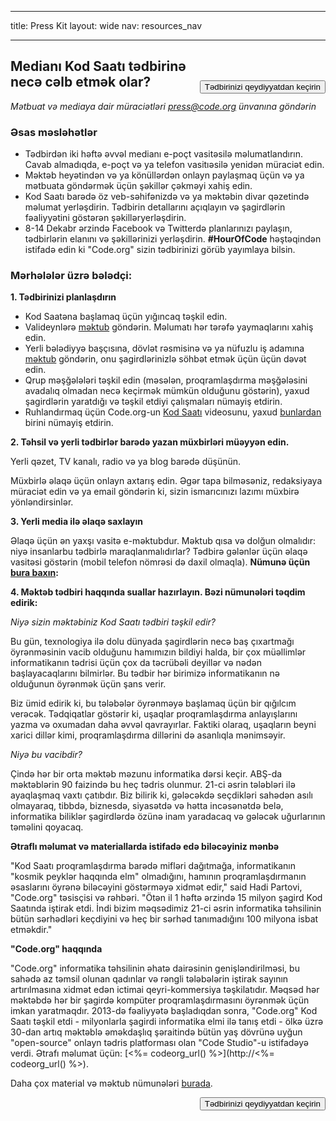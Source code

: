 * * *

title: Press Kit layout: wide nav: resources_nav

* * *

[<button style="float: right; margin-top: 50px">Tədbirinizi qeydiyyatdan keçirin</button>](/#join)

## Medianı Kod Saatı tədbirinə necə cəlb etmək olar?

*Mətbuat və mediaya dair müraciətləri <press@code.org> ünvanına göndərin*

### Əsas məsləhətlər

  * Tədbirdən iki həftə əvvəl medianı e-poçt vasitəsilə məlumatlandırın. Cavab almadıqda, e-poçt və ya telefon vasitıəsilə yenidən müraciət edin.
  * Məktəb heyətindən və ya könüllərdən onlayn paylaşmaq üçün və ya mətbuata göndərmək üçün şəkillər çəkməyi xahiş edin.
  * Kod Saatı barədə öz veb-səhifənizdə və ya məktəbin divar qəzetində məlumat yerləşdirin. Tədbirin detallarını açıqlayın və şagirdlərin fəaliyyətini göstərən şəkilləryerləşdirin.
  * 8-14 Dekabr ərzində Facebook və Twitterdə planlarınızı paylaşın, tədbirlərin elanını və şəkillərinizi yerləşdirin. **#HourOfCode** həştəqindən istifadə edin ki "Code.org" sizin tədbirinizi görüb yayımlaya bilsin.

### Mərhələlər üzrə bələdçi:

**1. Tədbirinizi planlaşdırın**

  * Kod Saatəna başlamaq üçün yığıncaq təşkil edin.
  * Valideynlərə [məktub](<%= hoc_uri('/resources/#sample-emails') %>) göndərin. Məlumatı hər tərəfə yaymaqlarını xahiş edin.
  * Yerli bələdiyyə başçısına, dövlət rəsmisinə və ya nüfuzlu iş adamına [məktub](<%= hoc_uri('/resources/#sample-emails') %>) göndərin, onu şagirdlərinizlə söhbət etmək üçün üçün dəvət edin.
  * Qrup məşğələləri təşkil edin (məsələn, proqramlaşdırma məşğələsini avadalıq olmadan necə keçirmək mümkün olduğunu göstərin), yaxud şagirdlərin yaratdığı və təşkil etdiyi çalışmaları nümayiş etdirin.
  * Ruhlandırmaq üçün Code.org-un [Kod Saatı](<%= hoc_uri('/') %>) videosunu, yaxud [bunlardan](<%= hoc_uri('/resources#videos') %>) birini nümayiş etdirin.

**2. Təhsil və yerli tədbirlər barədə yazan müxbirləri müəyyən edin.**

Yerli qəzet, TV kanalı, radio və ya blog barədə düşünün.

Müxbirlə əlaqə üçün onlayn axtarış edin. Əgər tapa bilməsəniz, redaksiyaya müraciət edin və ya email göndərin ki, sizin ismarıcınızı lazımı müxbirə yönləndirsinlər.

**3. Yerli media ilə əlaqə saxlayın**

Əlaqə üçün ən yaxşı vasitə e-məktubdur. Məktub qısa və dolğun olmalıdır: niyə insanlarbu tədbirlə maraqlanmalıdırlar? Tədbirə gələnlər üçün əlaqə vasitəsi göstərin (mobil telefon nömrəsi də daxil olmaqla). **Nümunə üçün [bura baxın](<%= hoc_uri('/resources#sample-emails') %>):**

**4. Məktəb tədbiri haqqında suallar hazırlayın. Bəzi nümunələri təqdim edirik:**

*Niyə sizin məktəbiniz Kod Saatı tədbiri təşkil edir?*

Bu gün, texnologiya ilə dolu dünyada şagirdlərin necə baş çıxartmağı öyrənməsinin vacib olduğunu hamımızın bildiyi halda, bir çox müəllimlər informatikanın tədrisi üçün çox da təcrübəli deyillər və nədən başlayacaqlarını bilmirlər. Bu tədbir hər birimizə informatikanın nə olduğunun öyrənmək üçün şans verir.

Biz ümid edirik ki, bu tələbələr öyrənməyə başlamaq üçün bir qığılcım verəcək. Tədqiqatlar göstərir ki, uşaqlar proqramlaşdırma anlayışlarını yazma və oxumadan daha əvvəl qavrayırlar. Faktiki olaraq, uşaqların beyni xarici dillər kimi, proqramlaşdırma dillərini də asanlıqla mənimsəyir.

*Niyə bu vacibdir?*

Çində hər bir orta məktəb məzunu informatika dərsi keçir. ABŞ-da məktəblərin 90 faizində bu heç tədris olunmur. 21-ci əsrin tələbləri ilə ayaqlaşmaq vaxtı çatıbdır. Biz bilirik ki, gələcəkdə seçdikləri sahədən asılı olmayaraq, tibbdə, biznesdə, siyasətdə və hətta incəsənətdə belə, informatika biliklər şagirdlərdə özünə inam yaradacaq və gələcək uğurlarının təməlini qoyacaq.

**Ətraflı məlumat və materiallarda istifadə edə biləcəyiniz mənbə**

"Kod Saatı proqramlaşdırma barədə mifləri dağıtmağa, informatikanın "kosmik peyklər haqqında elm" olmadığını, hamının proqramlaşdırmanın əsaslarını öyrənə biləcəyini göstərməyə xidmət edir," said Hadi Partovi, "Code.org" təsisçisi və rəhbəri. "Ötən il 1 həftə ərzində 15 milyon şagird Kod Saatında iştirak etdi. İndi bizim məqsədimiz 21-ci əsrin informatika təhsilinin bütün sərhədləri keçdiyini və heç bir sərhəd tanımadığını 100 milyona isbat etməkdir."

**"Code.org" haqqında**

"Code.org" informatika təhsilinin əhatə dairəsinin genişləndirilməsi, bu sahədə az təmsil olunan qadınlar və rəngli tələbələrin iştirak sayının artırılmasına xidmət edən ictimai qeyri-kommersiya təşkilatıdır. Məqsəd hər məktəbdə hər bir şagirdə kompüter proqramlaşdırmasını öyrənmək üçün imkan yaratmaqdır. 2013-də fəaliyyətə başladıqdan sonra, "Code.org" Kod Saatı təşkil etdi - milyonlarla şagirdi informatika elmi ilə tanış etdi - ölkə üzrə 30-dan artıq məktəblə əməkdaşlıq şəraitində bütün yaş dövrünə uyğun "open-source" onlayn tədris platforması olan "Code Studio"-u istifadəyə verdi. Ətrafı məlumat üçün: [<%= codeorg_url() %>](http://<%= codeorg_url() %>).

  
Daha çox material və məktub nümunələri [burada](<%= hoc_uri('/resources') %>).

<a style="display: block" href="/#join"><button style="float: right;">Tədbirinizi qeydiyyatdan keçirin</button></a>